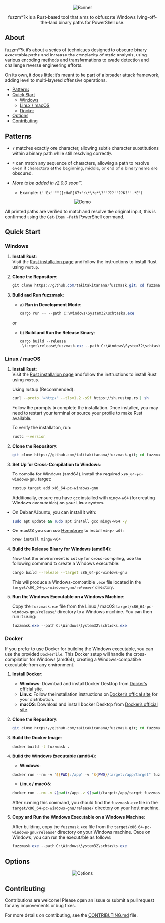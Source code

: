 <p align="center">
    <img src="docs/images/banner.png" alt="Banner">
</p>

<p align="center">
    fuzzm*?k is a Rust-based tool that aims to obfuscate Windows living-off-the-land binary paths for PowerShell use.
</p>

## About

fuzzm*?k it’s about a series of techniques designed to obscure binary executable paths and increase the complexity of static analysis, using various encoding methods and transformations to evade detection and challenge reverse engineering efforts.

On its own, it does little; it’s meant to be part of a broader attack framework, adding level to multi-layered offensive operations.

- [Patterns](#patterns)
- [Quick Start](#quick-start)
    - [Windows](#windows)
    - [Linux / macOS](#linux--macos)
    - [Docker](#docker)
- [Options](#options)
- [Contributing](#contributing)

## Patterns

- `?` matches exactly one character, allowing subtle character substitutions within a binary path while still resolving correctly.

- `*` can match any sequence of characters, allowing a path to resolve even if characters at the beginning, middle, or end of a binary name are obscured.

- _More to be added in v2.0.0 soon™._

    - Example: `i''Ex''""([cHaR]67+":\*\*e*\?''???''??K?''.*E")`

<p align="center">
    <img src="docs/images/demo.gif" alt="Demo">
</p>

All printed paths are verified to match and resolve the original input, this is confirmed using the `Get-Item -Path` PowerShell command.

## Quick Start

### Windows

1. **Install Rust**:  
    Visit the [Rust installation page](https://www.rust-lang.org/tools/install) and follow the instructions to install Rust using `rustup`.

2. **Clone the Repository**:
    ```powershell
    git clone https://github.com/takitakitanana/fuzzmask.git; cd fuzzmask
    ```

3. **Build and Run fuzzmask**:

    - a) **Run in Development Mode**:
        ```powershell
        cargo run -- --path C:\Windows\System32\schtasks.exe
        ```

    or

    - b) **Build and Run the Release Binary**:
        ```powershell
        cargo build --release
        .\target\release\fuzzmask.exe --path C:\Windows\System32\schtasks.exe
        ```

### Linux / macOS

1. **Install Rust**:  
    Visit the [Rust installation page](https://www.rust-lang.org/tools/install) and follow the instructions to install Rust using `rustup`.

    Using rustup (Recommended):

    ```bash
    curl --proto '=https' --tlsv1.2 -sSf https://sh.rustup.rs | sh
    ```

    Follow the prompts to complete the installation. Once installed, you may need to restart your terminal or source your profile to make Rust available.

    To verify the installation, run:

    ```bash
    rustc --version
    ```

2. **Clone the Repository**:
   
    ```bash
    git clone https://github.com/takitakitanana/fuzzmask.git; cd fuzzmask
    ```

3. **Set Up for Cross-Compilation to Windows**:
   
    To compile for Windows (amd64), install the required `x86_64-pc-windows-gnu` target:

    ```bash
    rustup target add x86_64-pc-windows-gnu
    ```

    Additionally, ensure you have `gcc` installed with `mingw-w64` (for creating Windows executables) on your Linux system.
   
- On Debian/Ubuntu, you can install it with:

    ```bash
    sudo apt update && sudo apt install gcc mingw-w64 -y
    ```

- On macOS you can use [Homebrew](https://brew.sh/) to install `mingw-w64`:
    ```bash
    brew install mingw-w64
    ```

4. **Build the Release Binary for Windows (amd64)**:

    Now that the environment is set up for cross-compiling, use the following command to create a Windows executable:

    ```bash
    cargo build --release --target x86_64-pc-windows-gnu
    ```

    This will produce a Windows-compatible `.exe` file located in the `target/x86_64-pc-windows-gnu/release/` directory.

5. **Run the Windows Executable on a Windows Machine**:

    Copy the `fuzzmask.exe` file from the Linux / macOS `target/x86_64-pc-windows-gnu/release/` directory to a Windows machine. You can then run it using:

    ```powershell
    fuzzmask.exe --path C:\Windows\System32\schtasks.exe
    ```

### Docker

If you prefer to use Docker for building the Windows executable, you can use the provided `Dockerfile`. This Docker setup will handle the cross-compilation for Windows (amd64), creating a Windows-compatible executable from any environment.

1. **Install Docker**:  
    - **Windows**: Download and install Docker Desktop from [Docker’s official site](https://www.docker.com/products/docker-desktop/).
    - **Linux**: Follow the installation instructions on [Docker’s official site](https://docs.docker.com/engine/install/) for your distribution.
    - **macOS**: Download and install Docker Desktop from [Docker’s official site](https://www.docker.com/products/docker-desktop/).

2. **Clone the Repository**:
   
    ```bash
    git clone https://github.com/takitakitanana/fuzzmask.git; cd fuzzmask
    ```

3. **Build the Docker Image**:

    ```bash
    docker build -t fuzzmask .
    ```

4. **Build the Windows Executable (amd64)**:

    - **Windows**:
    ```powershell
    docker run --rm -v "${PWD}:/app" -v "${PWD}/target:/app/target" fuzzmask
    ```

    - **Linux / macOS**:
    ```bash
    docker run --rm -v $(pwd):/app -v $(pwd)/target:/app/target fuzzmask
    ```

    After running this command, you should find the `fuzzmask.exe` file in the `target/x86_64-pc-windows-gnu/release/` directory on your host machine.

5. **Copy and Run the Windows Executable on a Windows Machine**:

    After building, copy the `fuzzmask.exe` file from the `target/x86_64-pc-windows-gnu/release/` directory on your Windows machine. Once on Windows, you can run the executable as follows:

    ```powershell
    fuzzmask.exe --path C:\Windows\System32\schtasks.exe
    ```

## Options

<p align="center">
    <img src="docs/images/options.gif" alt="Options">
</p>

## Contributing

Contributions are welcome! Please open an issue or submit a pull request for any improvements or bug fixes.

For more details on contributing, see the [CONTRIBUTING.md](CONTRIBUTING.md) file.
